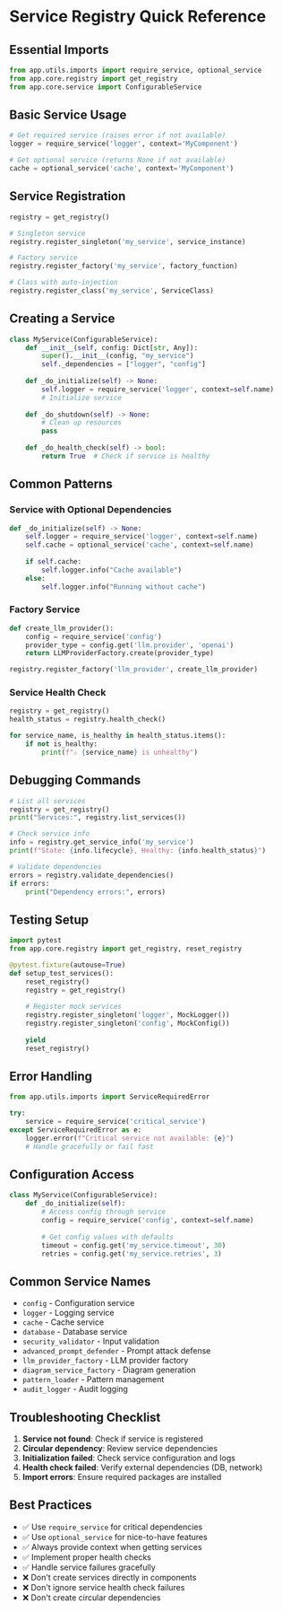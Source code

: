 # Service Registry Quick Reference

## Essential Imports

```python
from app.utils.imports import require_service, optional_service
from app.core.registry import get_registry
from app.core.service import ConfigurableService
```

## Basic Service Usage

```python
# Get required service (raises error if not available)
logger = require_service('logger', context='MyComponent')

# Get optional service (returns None if not available)
cache = optional_service('cache', context='MyComponent')
```

## Service Registration

```python
registry = get_registry()

# Singleton service
registry.register_singleton('my_service', service_instance)

# Factory service
registry.register_factory('my_service', factory_function)

# Class with auto-injection
registry.register_class('my_service', ServiceClass)
```

## Creating a Service

```python
class MyService(ConfigurableService):
    def __init__(self, config: Dict[str, Any]):
        super().__init__(config, "my_service")
        self._dependencies = ["logger", "config"]
    
    def _do_initialize(self) -> None:
        self.logger = require_service('logger', context=self.name)
        # Initialize service
    
    def _do_shutdown(self) -> None:
        # Clean up resources
        pass
    
    def _do_health_check(self) -> bool:
        return True  # Check if service is healthy
```

## Common Patterns

### Service with Optional Dependencies
```python
def _do_initialize(self) -> None:
    self.logger = require_service('logger', context=self.name)
    self.cache = optional_service('cache', context=self.name)
    
    if self.cache:
        self.logger.info("Cache available")
    else:
        self.logger.info("Running without cache")
```

### Factory Service
```python
def create_llm_provider():
    config = require_service('config')
    provider_type = config.get('llm.provider', 'openai')
    return LLMProviderFactory.create(provider_type)

registry.register_factory('llm_provider', create_llm_provider)
```

### Service Health Check
```python
registry = get_registry()
health_status = registry.health_check()

for service_name, is_healthy in health_status.items():
    if not is_healthy:
        print(f"⚠️ {service_name} is unhealthy")
```

## Debugging Commands

```python
# List all services
registry = get_registry()
print("Services:", registry.list_services())

# Check service info
info = registry.get_service_info('my_service')
print(f"State: {info.lifecycle}, Healthy: {info.health_status}")

# Validate dependencies
errors = registry.validate_dependencies()
if errors:
    print("Dependency errors:", errors)
```

## Testing Setup

```python
import pytest
from app.core.registry import get_registry, reset_registry

@pytest.fixture(autouse=True)
def setup_test_services():
    reset_registry()
    registry = get_registry()
    
    # Register mock services
    registry.register_singleton('logger', MockLogger())
    registry.register_singleton('config', MockConfig())
    
    yield
    reset_registry()
```

## Error Handling

```python
from app.utils.imports import ServiceRequiredError

try:
    service = require_service('critical_service')
except ServiceRequiredError as e:
    logger.error(f"Critical service not available: {e}")
    # Handle gracefully or fail fast
```

## Configuration Access

```python
class MyService(ConfigurableService):
    def _do_initialize(self):
        # Access config through service
        config = require_service('config', context=self.name)
        
        # Get config values with defaults
        timeout = config.get('my_service.timeout', 30)
        retries = config.get('my_service.retries', 3)
```

## Common Service Names

- `config` - Configuration service
- `logger` - Logging service  
- `cache` - Cache service
- `database` - Database service
- `security_validator` - Input validation
- `advanced_prompt_defender` - Prompt attack defense
- `llm_provider_factory` - LLM provider factory
- `diagram_service_factory` - Diagram generation
- `pattern_loader` - Pattern management
- `audit_logger` - Audit logging

## Troubleshooting Checklist

1. **Service not found**: Check if service is registered
2. **Circular dependency**: Review service dependencies
3. **Initialization failed**: Check service configuration and logs
4. **Health check failed**: Verify external dependencies (DB, network)
5. **Import errors**: Ensure required packages are installed

## Best Practices

- ✅ Use `require_service` for critical dependencies
- ✅ Use `optional_service` for nice-to-have features
- ✅ Always provide context when getting services
- ✅ Implement proper health checks
- ✅ Handle service failures gracefully
- ❌ Don't create services directly in components
- ❌ Don't ignore service health check failures
- ❌ Don't create circular dependencies